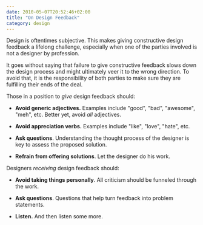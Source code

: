```yaml
---
date: 2010-05-07T20:52:46+02:00
title: "On Design Feedback"
category: design
---
```


Design is oftentimes subjective. This makes giving constructive design feedback a lifelong challenge, especially when one of the parties involved is not a designer by profession.

It goes without saying that failure to give constructive feedback slows down the design process and might ultimately veer it to the wrong direction. To avoid that, it is the responsibility of both parties to make sure they are fulfilling their ends of the deal.

Those in a position to *give* design feedback should:

- **Avoid generic adjectives.** Examples include "good", "bad", "awesome", "meh", etc. Better yet, avoid *all* adjectives.

- **Avoid appreciation verbs.** Examples include "like", "love", "hate", etc.

- **Ask questions**. Understanding the thought process of the designer is key to assess the proposed solution.

- **Refrain from offering solutions**. Let the designer do his work.

Designers *receiving* design feedback should:

- **Avoid taking things personally**. All criticism should be funneled through the work.

- **Ask questions**. Questions that help turn feedback into problem statements.

- **Listen.** And then listen some more.
